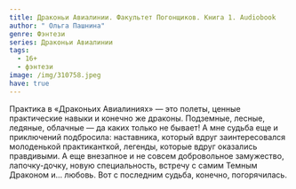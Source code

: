 ```yaml
---
title: Драконьи Авиалинии. Факультет Погонщиков. Книга 1. Audiobook
author: " Ольга Пашнина"
genre: Фэнтези
series: Драконьи Авиалинии
tags:
  - 16+
  - фэнтези
image: /img/310758.jpeg
have: true
---
```

Практика в «Драконьих Авиалиниях» — это полеты, ценные практические навыки и конечно же драконы. Подземные, лесные, ледяные, облачные — да каких только не бывает! А мне судьба еще и приключений подбросила: наставника, который вдруг заинтересовался молоденькой практиканткой, легенды, которые вдруг оказались правдивыми. А еще внезапное и не совсем добровольное замужество, лапочку-дочку, новую специальность, встречу с самим Темным Драконом и… любовь. Вот с последним судьба, конечно, погорячилась.